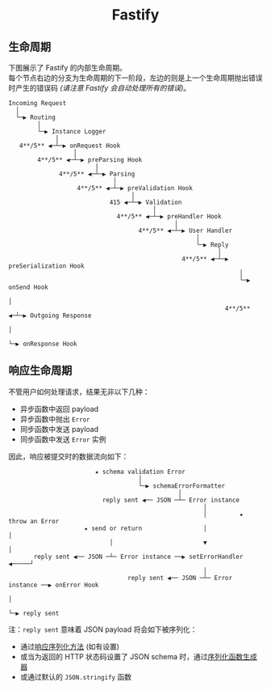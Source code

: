 <h1 align="center">Fastify</h1>

## 生命周期
下图展示了 Fastify 的内部生命周期。<br>
每个节点右边的分支为生命周期的下一阶段，左边的则是上一个生命周期抛出错误时产生的错误码 *(请注意 Fastify 会自动处理所有的错误)*。

```
Incoming Request
  │
  └─▶ Routing
        │
        └─▶ Instance Logger
             │
   4**/5** ◀─┴─▶ onRequest Hook
                  │
        4**/5** ◀─┴─▶ preParsing Hook
                        │
              4**/5** ◀─┴─▶ Parsing
                             │
                   4**/5** ◀─┴─▶ preValidation Hook
                                  │
                            415 ◀─┴─▶ Validation
                                        │
                              4**/5** ◀─┴─▶ preHandler Hook
                                              │
                                    4**/5** ◀─┴─▶ User Handler
                                                    │
                                                    └─▶ Reply
                                                          │
                                                4**/5** ◀─┴─▶ preSerialization Hook
                                                                │
                                                                └─▶ onSend Hook
                                                                      │
                                                            4**/5** ◀─┴─▶ Outgoing Response
                                                                            │
                                                                            └─▶ onResponse Hook
```

## 响应生命周期

不管用户如何处理请求，结果无非以下几种：

- 异步函数中返回 payload
- 异步函数中抛出 `Error`
- 同步函数中发送 payload
- 同步函数中发送 `Error` 实例

因此，响应被提交时的数据流向如下：

```
                        ★ schema validation Error
                                    │
                                    └─▶ schemaErrorFormatter
                                               │
                          reply sent ◀── JSON ─┴─ Error instance
                                                      │
                                                      │         ★ throw an Error
                     ★ send or return                 │                 │
                            │                         ▼                 │
       reply sent ◀── JSON ─┴─ Error instance ──▶ setErrorHandler ◀─────┘
                                                      │
                                 reply sent ◀── JSON ─┴─ Error instance ──▶ onError Hook
                                                                                │
                                                                                └─▶ reply sent
```

注：`reply sent` 意味着 JSON payload 将会如下被序列化：

- 通过[响应序列化方法](Server.md#setreplyserializer) (如有设置)
- 或当为返回的 HTTP 状态码设置了 JSON schema 时，通过[序列化函数生成器](Server.md#setserializercompiler)
- 或通过默认的 `JSON.stringify` 函数